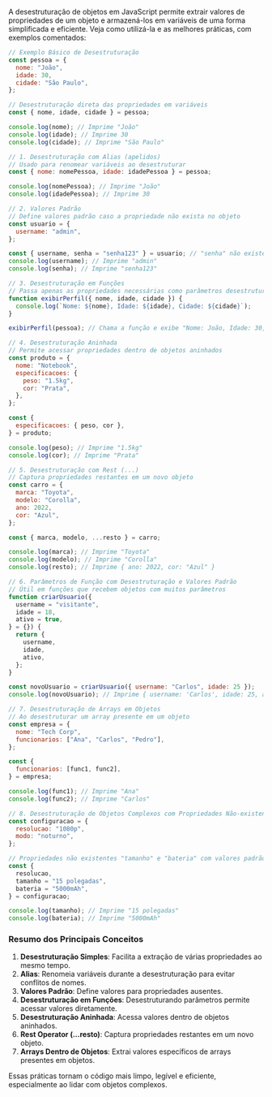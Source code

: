 A desestruturação de objetos em JavaScript permite extrair valores de propriedades de um objeto e armazená-los em variáveis de uma forma simplificada e eficiente. Veja como utilizá-la e as melhores práticas, com exemplos comentados:

```javascript
// Exemplo Básico de Desestruturação
const pessoa = {
  nome: "João",
  idade: 30,
  cidade: "São Paulo",
};

// Desestruturação direta das propriedades em variáveis
const { nome, idade, cidade } = pessoa;

console.log(nome); // Imprime "João"
console.log(idade); // Imprime 30
console.log(cidade); // Imprime "São Paulo"

// 1. Desestruturação com Alias (apelidos)
// Usado para renomear variáveis ao desestruturar
const { nome: nomePessoa, idade: idadePessoa } = pessoa;

console.log(nomePessoa); // Imprime "João"
console.log(idadePessoa); // Imprime 30

// 2. Valores Padrão
// Define valores padrão caso a propriedade não exista no objeto
const usuario = {
  username: "admin",
};

const { username, senha = "senha123" } = usuario; // "senha" não existe no objeto, então usa o valor padrão
console.log(username); // Imprime "admin"
console.log(senha); // Imprime "senha123"

// 3. Desestruturação em Funções
// Passa apenas as propriedades necessárias como parâmetros desestruturados
function exibirPerfil({ nome, idade, cidade }) {
  console.log(`Nome: ${nome}, Idade: ${idade}, Cidade: ${cidade}`);
}

exibirPerfil(pessoa); // Chama a função e exibe "Nome: João, Idade: 30, Cidade: São Paulo"

// 4. Desestruturação Aninhada
// Permite acessar propriedades dentro de objetos aninhados
const produto = {
  nome: "Notebook",
  especificacoes: {
    peso: "1.5kg",
    cor: "Prata",
  },
};

const {
  especificacoes: { peso, cor },
} = produto;

console.log(peso); // Imprime "1.5kg"
console.log(cor); // Imprime "Prata"

// 5. Desestruturação com Rest (...)
// Captura propriedades restantes em um novo objeto
const carro = {
  marca: "Toyota",
  modelo: "Corolla",
  ano: 2022,
  cor: "Azul",
};

const { marca, modelo, ...resto } = carro;

console.log(marca); // Imprime "Toyota"
console.log(modelo); // Imprime "Corolla"
console.log(resto); // Imprime { ano: 2022, cor: "Azul" }

// 6. Parâmetros de Função com Desestruturação e Valores Padrão
// Útil em funções que recebem objetos com muitos parâmetros
function criarUsuario({
  username = "visitante",
  idade = 18,
  ativo = true,
} = {}) {
  return {
    username,
    idade,
    ativo,
  };
}

const novoUsuario = criarUsuario({ username: "Carlos", idade: 25 });
console.log(novoUsuario); // Imprime { username: 'Carlos', idade: 25, ativo: true }

// 7. Desestruturação de Arrays em Objetos
// Ao desestruturar um array presente em um objeto
const empresa = {
  nome: "Tech Corp",
  funcionarios: ["Ana", "Carlos", "Pedro"],
};

const {
  funcionarios: [func1, func2],
} = empresa;

console.log(func1); // Imprime "Ana"
console.log(func2); // Imprime "Carlos"

// 8. Desestruturação de Objetos Complexos com Propriedades Não-existentes
const configuracao = {
  resolucao: "1080p",
  modo: "noturno",
};

// Propriedades não existentes "tamanho" e "bateria" com valores padrão
const {
  resolucao,
  tamanho = "15 polegadas",
  bateria = "5000mAh",
} = configuracao;

console.log(tamanho); // Imprime "15 polegadas"
console.log(bateria); // Imprime "5000mAh"
```

### Resumo dos Principais Conceitos

1. **Desestruturação Simples**: Facilita a extração de várias propriedades ao mesmo tempo.
2. **Alias**: Renomeia variáveis durante a desestruturação para evitar conflitos de nomes.
3. **Valores Padrão**: Define valores para propriedades ausentes.
4. **Desestruturação em Funções**: Desestruturando parâmetros permite acessar valores diretamente.
5. **Desestruturação Aninhada**: Acessa valores dentro de objetos aninhados.
6. **Rest Operator (...resto)**: Captura propriedades restantes em um novo objeto.
7. **Arrays Dentro de Objetos**: Extrai valores específicos de arrays presentes em objetos.

Essas práticas tornam o código mais limpo, legível e eficiente, especialmente ao lidar com objetos complexos.
